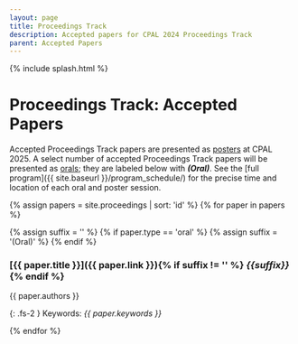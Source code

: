 ```yaml
---
layout: page
title: Proceedings Track
description: Accepted papers for CPAL 2024 Proceedings Track
parent: Accepted Papers
---
```


{% include splash.html %}

# Proceedings Track: Accepted Papers

Accepted Proceedings Track papers are presented as
[posters]({{site.baseurl}}/posters) at CPAL 2025.
A select number of accepted Proceedings Track papers will be presented as
[orals]({{site.baseurl}}/orals); they are labeled below with ***(Oral)***.
See the [full program]({{ site.baseurl }}/program_schedule/) for the precise
time and location of each oral and poster session.

{% assign papers = site.proceedings | sort: 'id' %}
{% for paper in papers %}

{% assign suffix = '' %}
{% if paper.type == 'oral' %}
  {% assign suffix = '(Oral)' %}
{% endif %}

### [{{ paper.title }}]({{ paper.link }}){% if suffix != '' %} ***{{suffix}}***{% endif %}
{{ paper.authors }}

{: .fs-2 }
Keywords: *{{ paper.keywords }}*

{% endfor %}

